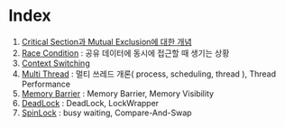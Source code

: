 # Index
1. [Critical Section과 Mutual Exclusion에 대한 개념](1_CriticalSection_MutualExclusion.md)
2. [Race Condition](2_RaceCondition.md) : 공유 데이터에 동시에 접근할 때 생기는 상황
3. [Context Switching](3_ContextSwitching.md)
4. [Multi Thread](4_Multi_Thread.md) : 멀티 쓰레드 개론( process, scheduling, thread ), Thread Performance
5. [Memory Barrier](5_MemoryBarrier.md) : Memory Barrier, Memory Visibility
6. [DeadLock](6_DeadLock.md) : DeadLock, LockWrapper
7. [SpinLock](7_SpinLock.md) : busy waiting, Compare-And-Swap